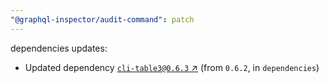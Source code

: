 ```yaml
---
"@graphql-inspector/audit-command": patch
---
```

dependencies updates:
  - Updated dependency [`cli-table3@0.6.3` ↗︎](https://www.npmjs.com/package/cli-table3/v/0.6.3) (from `0.6.2`, in `dependencies`)
